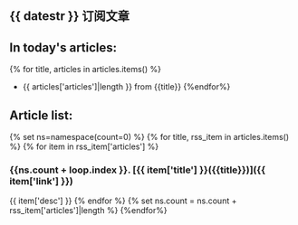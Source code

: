 ## {{ datestr }} 订阅文章
## In today's articles: 
{% for title, articles in articles.items() %}
* {{ articles['articles']|length }} from {{title}}
{%endfor%}

## Article list:

{% set ns=namespace(count=0) %}
{% for title, rss_item in articles.items() %}
    {% for item in rss_item['articles'] %}
### {{ns.count + loop.index }}. [{{ item['title'] }}({{title}})]({{ item['link'] }})
{{ item['desc'] }}
    {% endfor %}
    {% set ns.count = ns.count + rss_item['articles']|length %}
{%endfor%}